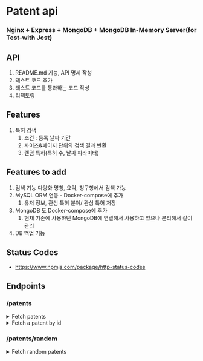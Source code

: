# Patent api
### Nginx + Express + MongoDB + MongoDB In-Memory Server(for Test-with Jest)

## API
1. README.md 기능, API 명세 작성
2. 테스트 코드 추가
3. 테스트 코드를 통과하는 코드 작성
4. 리팩토링

## Features
1. 특허 검색
   1. 조건 : 등록 날짜 기간
   2. 사이즈&페이지 단위의 검색 결과 반환
   3. 랜덤 특허(특허 수, 날짜 파라미터)

## Features to add
1. 검색 기능 다양화 명칭, 요악, 청구항에서 검색 가능
2. MySQL ORM 연동 - Docker-compose에 추가
   1. 유저 정보, 관심 특허 분야/ 관심 특허 저장
3. MongoDB 도 Docker-compose에 추가
   1. 현재 기존에 사용하던 MongoDB에 연결해서 사용하고 있으나 분리해서 같이 관리
4. DB 백업 기능


## Status Codes
*  https://www.npmjs.com/package/http-status-codes

## Endpoints
### /patents
<details>
<summary>Fetch patents</summary>

| | |
| :--- | :--- | 
| URL	| /patents/ |
| Method	| GET |
| Query Params | size=size&page=page&gdStartDate=gdStartDate&gdEndDate=gdEndDate&title=title&desc=desc&claim&claim |
| Success Response	| Code: 200 {"result":[{"_id": 11341, "title": "patent title"}, ...}], "message": "Success"}
| Error Response	| Code: 400 {"Message": "Param wrong type"} <br/> Code: 500 {"Message": "Oops, something went wrong"}
| Sample Request	| axios.get('/patents/?size=5&page=1&gdStartDate=20210101&gdEndDate=20211231&title=자동차&desc=문&claim&자동차문') |
|Type| size: number default 10 <br/> page: number default 1 <br/> title: string <br/> desc: string <br/> claim: string <br/> gdStartDate: string(YYYYMMDD) - required <br/> gdEndDate: string(YYYYMMDD) - required |
|Etc| gd: granted date(등록일) <br/>|
</details>

<details>
<summary>Fetch a patent by id</summary>

| | |
| :--- | :--- | 
| URL	| /patents/<strong>string:_id</strong> |
| URL Parameters |	Required: <strong>_id=[string]</strong> |
| Method	| GET |
| Success Response	| Code: 204 {"message": "Request has succeeded"}
| Error Response	| Code: 404  {"message": "Couldn't find what you want"} <br> Code: 500 {"message": "Oops, something went wrong"}
| Sample Request	| axios.get('/patents/61e95f1c1c9de498fdab2998')  |
</details>


### /patents/random
<details>
<summary>Fetch random patents</summary>

| | |
| :--- | :--- | 
| URL	| /patents/random |
| Method	| GET |
| Query Params | size=size&gdStartDate=gdStartDate&gdEndDate=gdEndDate |
| Success Response| Code: 200 {"result":[{"_id": 11341, "title": "patent title"}, ...}], "message": "Success"}
| Error Response	| Code: 500 {"Message": "Oops, something went wrong"}
| Sample Request	| axios.get('/patents/?size=5&gdStartDate=20210101&gdEndDate=20211231&title=자동차&desc=문&claim&자동차문') |
|Type| number: size / default: size 10 <br/> string(YYYYMMDD): gdStartDate, gdEndDate - required |
|Etc| gd: granted date(등록일) <br/>|
</details>
